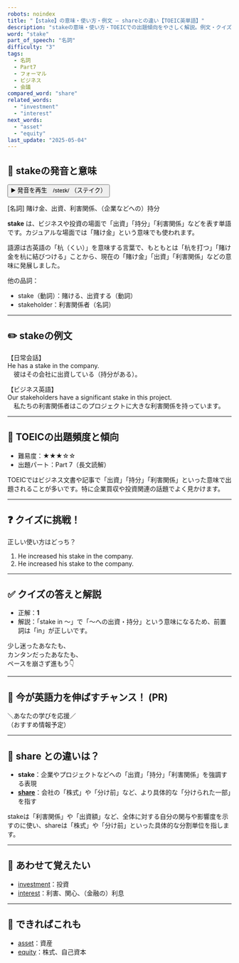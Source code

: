```yaml
---
robots: noindex
title: "【stake】の意味・使い方・例文 ― shareとの違い【TOEIC英単語】"
description: "stakeの意味・使い方・TOEICでの出題傾向をやさしく解説。例文・クイズ付きでshareとの違いもわかりやすく学べます。"
word: "stake"
part_of_speech: "名詞"
difficulty: "3"
tags:
  - 名詞
  - Part7
  - フォーマル
  - ビジネス
  - 会議
compared_word: "share"
related_words:
  - "investment"
  - "interest"
next_words:
  - "asset"
  - "equity"
last_update: "2025-05-04"
---
```


## 🔰 stakeの発音と意味

<button class="play-audio" onclick="playTTS('stake')">
  <span class="play-audio-main">
    ▶️ 発音を再生　/steɪk/
  </span>
  <span class="play-audio-sub">
    （ステイク）
  </span>
</button>

[名詞] 賭け金、出資、利害関係、（企業などへの）持分

**stake** は、ビジネスや投資の場面で「出資」「持分」「利害関係」などを表す単語です。カジュアルな場面では「賭け金」という意味でも使われます。

語源は古英語の「杭（くい）」を意味する言葉で、もともとは「杭を打つ」「賭け金を杭に結びつける」ことから、現在の「賭け金」「出資」「利害関係」などの意味に発展しました。

他の品詞：  
- stake（動詞）：賭ける、出資する（動詞）
- stakeholder：利害関係者（名詞）

---

## ✏️ stakeの例文

【日常会話】  
He has a stake in the company.  
　彼はその会社に出資している（持分がある）。

【ビジネス英語】  
Our stakeholders have a significant stake in this project.  
　私たちの利害関係者はこのプロジェクトに大きな利害関係を持っています。

---

## 🎯 TOEICの出題頻度と傾向

- 難易度：★★★☆☆
- 出題パート：Part 7（長文読解）

TOEICではビジネス文書や記事で「出資」「持分」「利害関係」といった意味で出題されることが多いです。特に企業買収や投資関連の話題でよく見かけます。

---

## ❓ クイズに挑戦！

正しい使い方はどっち？

1. He increased his stake in the company.  
2. He increased his stake to the company.

---

## ✅ クイズの答えと解説

- 正解：**1**
- 解説：「stake in ～」で「～への出資・持分」という意味になるため、前置詞は「in」が正しいです。

少し迷ったあなたも、  
カンタンだったあなたも、  
ペースを崩さず進もう👇️

---

## 🚀 今が英語力を伸ばすチャンス！ (PR)

<div class="info-center">
＼あなたの学びを応援／<br>  
（おすすめ情報予定）
</div>

---

## 🤔  share との違いは？

- **stake**：企業やプロジェクトなどへの「出資」「持分」「利害関係」を強調する表現
- **[share](/word/share/)**：会社の「株式」や「分け前」など、より具体的な「分けられた一部」を指す

stakeは「利害関係」や「出資額」など、全体に対する自分の関与や影響度を示すのに使い、shareは「株式」や「分け前」といった具体的な分割単位を指します。

---

## 🧩 あわせて覚えたい

- [investment](/word/investment/)：投資
- [interest](/word/interest/)：利害、関心、（金融の）利息

---

## 📖 できればこれも

- [asset](/word/asset/)：資産
- [equity](/word/equity/)：株式、自己資本

<!-- cvid: aid18_bid37 -->
